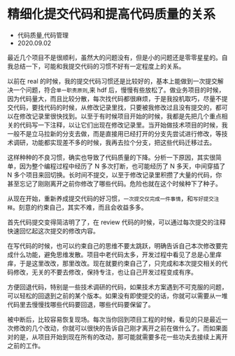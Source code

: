 # 精细化提交代码和提高代码质量的关系
- 代码质量,代码管理
- 2020.09.02

最近几个项目不是很顺利，虽然大的问题没有，但是小的问题还是零零星星的。自我总结一下，可能和我提交代码的习惯不好有一定程度上的关系。

以前在 real 的时候，我的提交代码习惯还是比较好的，基本上能做到一次提交解决一个问题，符合`单一职责原则`,来 hdf 后，慢慢有些放松了。做业务项目的时候，因为代码量大，而且比较分散，每次找代码都很麻烦，于是我投机取巧，尽量不提交代码，要找代码的时候，从修改记录里找，只要被我修改过且没有提交的，都可以在修改记录里很快找到。以至于有时候项目开始的时候，我都是先把几个重点相关的代码写一下注释，以让它们出现在修改记录里。当开始做技术项目的时候，我一般不是立马拉新的分支去做，而是直接用已经打开的分支先尝试进行修改，等技术调研，功能都实现差不多的时候，我再去拉个分支，把这些代码迁移过去。

这样种种的不良习惯，确实也导致了代码质量的下降。分析一下原因，其实很简单，因为整个编程过程中经历了 N 多次打断，也可能经历了 N 多天，中间穿插了 N 多个项目来回切换。长时间不提交，以至于修改记录里积攒了大量的代码，你甚至忘记了刚刚离开之前你修改了哪些代码。危险也就在这个时候种下了种子。

从现在开始，重新养成提交代码的好习惯，`一次提交仅完成一件事情`，和`写好提交注释`。刻意的约束自己，其实不难，而且会收益多多。

首先代码提交变得简洁明了了，在 review 代码的时候，可以通过每次提交的注释快速回忆起这次提交的修改内容。

在写代码的时候，也可以约束自己的思维不要太跳跃，明确告诉自己本次修改要完成什么功能，避免思维发散。项目中老代码太多，开发过程中看见了总是心里痒痒，于是这里改改，那里改改。现在就要约束自己了，只完成和本次提交相关的代码修改，无关的不要去修改，保持专注，也让自己开发过程变成有序。

方便回退代码，特别是一些技术调研的代码，如果技术方案遇到不可克服的问题，可以轻松的回退到之前的某个版本。如果没有即使提交的话，你就可以需要从一堆代码里去慢慢找哪些代码要回退，哪些代码要保留了。

被中断后，比较容易恢复现场。每次当你回到项目工程的时候，看见的只是最近一次修改的几个改动，你就可以很快的告诉自己刚才离开之前在做什么了。而如果面对的是，从项目开始到现在所有的改动，那可能就需要多花一些功夫去接续上离开之前的工作。


